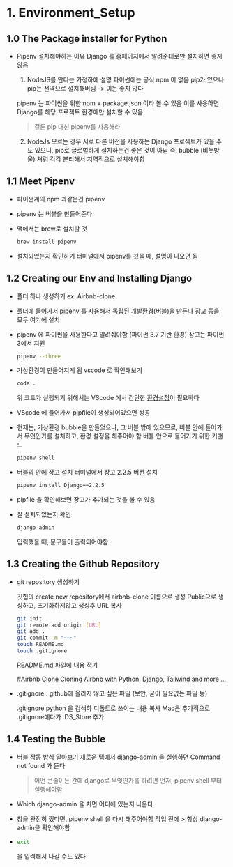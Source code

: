 

# 1. Environment_Setup



## 1.0 The Package installer for Python

- Pipenv 설치해야하는 이유
  Django 를 홈페이지에서 알려준대로만 설치하면 좋지 않음

  1) NodeJS를 안다는 가정하에 설명
  파이썬에는 공식 npm 이 없음 pip가 있으나 pip는 전역으로 설치해버림 -> 이는 좋지 않다

  pipenv 는 파이썬을 위한 npm + package.json 이라 볼 수 있음
  이를 사용하면 Django를 해당 프로젝트 환경에만 설치할 수 있음

  > 결론 pip 대신 pipenv를 사용해라

  2) NodeJs 모르는 경우
  서로 다른 버전을 사용하는 Django 프로젝트가 있을 수도 있으니, pip로 글로벌하게 설치하는건
  좋은 것이 아님
  즉, bubble (비눗방울) 처럼 각각 분리해서 지역적으로 설치해야함



## 1.1 Meet Pipenv

- 파이썬계의 npm 과같은건 pipenv

- pipenv 는 버블을 만들어준다

- 맥에서는 brew로 설치할 것

  ~~~ bash
  brew install pipenv
  ~~~

- 설치되었는지 확인하기
  터미널에서 pipenv를 쳤을 때, 설명이 나오면 됨


## 1.2 Creating our Env and Installing Django

- 폴더 하나 생성하기 ex. Airbnb-clone

- 폴더에 들어가서 pipenv 를 사용해서 독립된 개발환경(버블)을 만든다
  장고 등을 모두 여기에 설치

- pipenv 에 파이썬을 사용한다고 알려줘야함 (파이썬 3.7 기반 환경)
  장고는 파이썬 3에서 지원

  ~~~ bash
  pipenv --three
  ~~~

- 가상환경이 만들어지게 됨
  vscode 로 확인해보기

  ~~~ bash
  code .
  ~~~

  위 코드가 실행되기 위해서는 VScode 에서 간단한 [환경설정](https://medium.com/@han7096/visual-studio-code-%ED%84%B0%EB%AF%B8%EB%84%90%EC%97%90%EC%84%9C-%EC%8B%A4%ED%96%89%ED%95%98%EA%B8%B0-9fc64fa6d608)이 필요하다

- VScode 에 들어가서 pipfile이 생성되어있으면 성공

- 현재는, 가상환경 bubble을 만들었으나, 그 버블 밖에 있으므로,
  버블 안에 들어가서 무엇인가를 설치하고, 환경 설정을 해주어야 함
  버블 안으로 들어가기 위한 커맨드

  ~~~ bash
  pipenv shell
  ~~~

- 버블의 안에 장고 설치
  터미널에서 장고 2.2.5 버전 설치

  ~~~ bash
  pipenv install Django==2.2.5
  ~~~

- pipfile 을 확인해보면 장고가 추가되는 것을 볼 수 있음

- 잘 설치되었는지 확인

  ~~~ bash
  django-admin
  ~~~

  입력했을 때, 문구들이 출력되어야함
  

## 1.3 Creating the Github Repository

- git repository 생성하기

  깃헙의 create new repository에서 airbnb-clone 이름으로 생성
  Public으로 생성하고, 초기화하지않고 생성후 URL 복사

  ~~~ bash
  git init
  git remote add origin [URL]
  git add .
  git commit -m "~~~"
  touch README.md
  touch .gitignore
  ~~~

  README.md 파일에 내용 적기

  #Airbnb Clone
  Cloning Airbnb with Python, Django, Tailwind and more ...

- .gitignore : github에 올리지 않고 싶은 파일 (보안, 굳이 필요없는 파일 등)

  .gitignore python 을 검색하 디폴트로 쓰이는 내용 복사
  Mac은 추가적으로 .gitignore에다가 .DS_Store 추가


## 1.4 Testing the Bubble

- 버블 작동 방식 알아보기
  새로운 탭에서 django-admin 을 실행하면
  Command not found 가 뜬다

  > 어떤 콘솔이든 간에 django로 무엇인가를 하려면 먼저, pipenv shell 부터 실행해야함

- Which django-admin 을 치면 어디에 있는지 나온다

- 창을 완전히 껐다면, pipenv shell 을 다시 해주어야함
  작업 전에 > 항상 django-admin을 확인해야함

- ~~~ bash
  exit
  ~~~

  을 입력해서 나갈 수도 있다